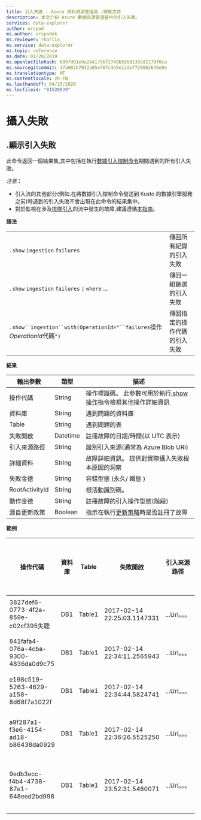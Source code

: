 ```yaml
---
title: 引入失敗 - Azure 資料資源管理員 |微軟文件
description: 本文介紹 Azure 數據資源管理器中的引入失敗。
services: data-explorer
author: orspod
ms.author: orspodek
ms.reviewer: rkarlin
ms.service: data-explorer
ms.topic: reference
ms.date: 01/20/2019
ms.openlocfilehash: 699fd01e9a284179bf2749b58581392d2170f0ca
ms.sourcegitcommit: 47a002b7032a05ef67c4e5e12de7720062645e9e
ms.translationtype: MT
ms.contentlocale: zh-TW
ms.lasthandoff: 04/15/2020
ms.locfileid: "81520939"
---
```

# <a name="ingestion-failures"></a>攝入失敗

## <a name="show-ingestion-failures"></a>.顯示引入失敗

此命令返回一個結果集,其中包括在執行[數據引入控制命令](data-ingestion/index.md)期間遇到的所有引入失敗。

*注意*： 
- 引入流的其他部分(例如,在將數據引入控制命令發送到 Kusto 的數據引擎服務之前)時遇到的引入失敗不會出現在此命令的結果集中。
- 對於監視在涉及[排隊引入](../api/netfx/about-kusto-ingest.md#queued-ingestion)的流中發生的故障,建議遵循[本指南](../api/netfx/kusto-ingest-client-status.md)。

**語法**

|||
|---|---| 
|`.show` `ingestion` `failures`                                       |傳回所有紀錄的引入失敗  
|`.show` `ingestion` `failures` <code>&#124;</code> `where` ...       |傳回一組篩選的引入失敗
|`.show``ingestion``with(OperationId="``failures`操作*OperationId*代碼`")` |傳回指定的操作代碼的引入失敗

**結果**
 
|輸出參數 |類型 |描述 
|---|---|---
|操作代碼 |String |操作標識碼。 此參數可用於執行[.show 操作](operations.md)指令檢視其他操作詳細資訊 
|資料庫 |String |遇到問題的資料庫
|Table |String |遇到問題的表
|失敗開啟 |Datetime |註冊故障的日期/時間(以 UTC 表示) 
|引入來源路徑 |String |識別引入來源(通常為 Azure Blob URI) 
|詳細資料 |String |故障詳細資訊。 提供對實際攝入失敗根本原因的洞察
|失敗金德 |String |容錯型態 (永久/ 瞬態 )
|RootActivityId |String |根活動識別碼。
|動作金德 |String |註冊故障的引入操作型態(階段)
|源自更新政策 |Boolean | 指示在執行[更新策略](update-policy.md)時是否註冊了故障
 
**範例**
 
|操作代碼 |資料庫 |Table |失敗開啟 |引入來源路徑 |詳細資料 |失敗金德 |RootActivityId |動作金德 |源自更新政策
|--|--|--|--|--|--|--|--|--|--
|3827def6-0773-4f2a-859e-c02cf395失聰 |DB1 |Table1 |2017-02-14 22:25:03.1147331 |...Url。。。 |具有 id'_.csv'的流格式格式不正確 |持續性 |3c883942-e446-4999-9b00-d4c664f06ef6 |資料擷取 | 0
|841fafa4-076a-4cba-9300-4836da0d9c75 |DB1 |Table1 |2017-02-14 22:34:11.2565943 |...Url。。。 |具有 id'_.csv'的流格式格式不正確 |持續性 |48571bdb-b714-4f32-8ddc-4001838a956c |資料擷取 | 0
|e198c519-5263-4629-a158-8d68f7a1022f |DB1 |Table1 |2017-02-14 22:34:44.5824741 |...Url。。。 |具有 id'_.csv'的流格式格式不正確 |持續性 |5e31ab3c-e2c7-489a-827e-e89d2d691ec4 |資料擷取 | 0
|a9f287a1-f3e6-4154-ad18-b86438da0929 |DB1 |Table1 |2017-02-14 22:36:26.5525250 |...Url。。。 |發生未知錯誤:引發類型「系統.例外」的異常 |暫時性 |9b7bb017-471e-48f6-9c96-d16fcf938d2a |資料擷取 | 0
|9edb3ecc-f4b4-4738-87e1-648eed2bd998 |DB1 |Table1 |2017-02-14 23:52:31.5460071 |...Url。。。 |下載 Blob 失敗:客戶端無法在指定的超時內完成操作 |持續性 |21fa0d6-cd7d-4493-b6f7-78916ce0d617 |資料擷取 | 0